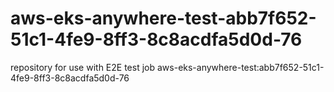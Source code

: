 # aws-eks-anywhere-test-abb7f652-51c1-4fe9-8ff3-8c8acdfa5d0d-76
repository for use with E2E test job aws-eks-anywhere-test:abb7f652-51c1-4fe9-8ff3-8c8acdfa5d0d-76
